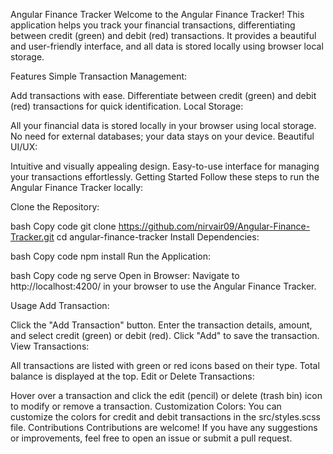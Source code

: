 Angular Finance Tracker
Welcome to the Angular Finance Tracker! This application helps you track your financial transactions, differentiating between credit (green) and debit (red) transactions. It provides a beautiful and user-friendly interface, and all data is stored locally using browser local storage.

Features
Simple Transaction Management:

Add transactions with ease.
Differentiate between credit (green) and debit (red) transactions for quick identification.
Local Storage:

All your financial data is stored locally in your browser using local storage.
No need for external databases; your data stays on your device.
Beautiful UI/UX:

Intuitive and visually appealing design.
Easy-to-use interface for managing your transactions effortlessly.
Getting Started
Follow these steps to run the Angular Finance Tracker locally:

Clone the Repository:

bash
Copy code
git clone https://github.com/nirvair09/Angular-Finance-Tracker.git
cd angular-finance-tracker
Install Dependencies:

bash
Copy code
npm install
Run the Application:

bash
Copy code
ng serve
Open in Browser:
Navigate to http://localhost:4200/ in your browser to use the Angular Finance Tracker.

Usage
Add Transaction:

Click the "Add Transaction" button.
Enter the transaction details, amount, and select credit (green) or debit (red).
Click "Add" to save the transaction.
View Transactions:

All transactions are listed with green or red icons based on their type.
Total balance is displayed at the top.
Edit or Delete Transactions:

Hover over a transaction and click the edit (pencil) or delete (trash bin) icon to modify or remove a transaction.
Customization
Colors:
You can customize the colors for credit and debit transactions in the src/styles.scss file.
Contributions
Contributions are welcome! If you have any suggestions or improvements, feel free to open an issue or submit a pull request.
